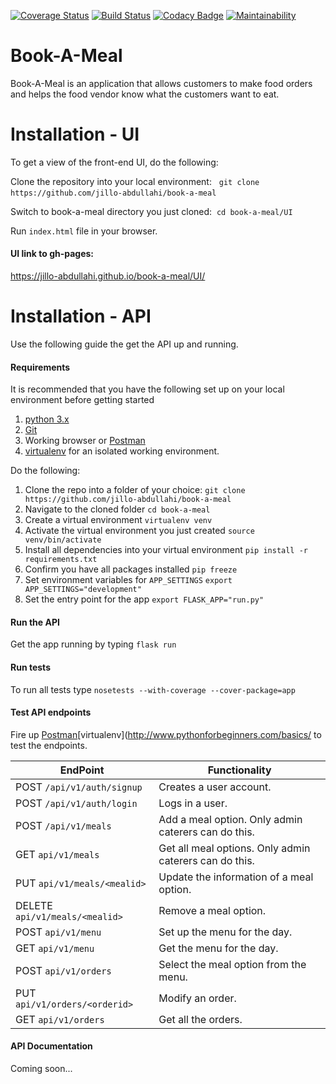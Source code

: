 
[![Coverage Status](https://coveralls.io/repos/github/jillo-abdullahi/book-a-meal/badge.svg?branch=ft-auth-endpoints)](https://coveralls.io/github/jillo-abdullahi/book-a-meal?branch=ft-auth-endpoints)
[![Build Status](https://travis-ci.org/jillo-abdullahi/book-a-meal.svg?branch=ft-auth-endpoints)](https://travis-ci.org/jillo-abdullahi/book-a-meal)
[![Codacy Badge](https://api.codacy.com/project/badge/Grade/5bb5177276e94516bd936a2abeb672f2)](https://www.codacy.com/app/jillo-abdullahi/book-a-meal?utm_source=github.com&amp;utm_medium=referral&amp;utm_content=jillo-abdullahi/book-a-meal&amp;utm_campaign=Badge_Grade)
[![Maintainability](https://api.codeclimate.com/v1/badges/295fb323b44119118c01/maintainability)](https://codeclimate.com/github/jillo-abdullahi/book-a-meal/maintainability)



# Book-A-Meal
Book-A-Meal is an application that allows customers to make food orders and helps the food vendor know what the customers want to eat.

# Installation - UI
To get a view of the front-end UI, do the following:&nbsp;

Clone the repository into your local environment: &nbsp;
`git clone https://github.com/jillo-abdullahi/book-a-meal`&nbsp;

Switch to book-a-meal directory you just cloned:&nbsp;
`cd book-a-meal/UI`&nbsp;

Run `index.html` file in your browser.&nbsp;

#### UI link to gh-pages:

https://jillo-abdullahi.github.io/book-a-meal/UI/ &nbsp;

# Installation - API
Use the following guide the get the API up and running.&nbsp;
#### Requirements
It is recommended that you have the following set up on your local environment before getting started

1. [python 3.x](https://www.python.org/downloads/)
2. [Git](https://git-scm.com)
3. Working browser or [Postman](https://chrome.google.com/webstore/detail/postman/fhbjgbiflinjbdggehcddcbncdddomop?utm_source=chrome-app-launcher-info-dialog)
4. [virtualenv](http://www.pythonforbeginners.com/basics/how-to-use-python-virtualenv) for an isolated working environment.&nbsp;

Do the following:

1. Clone the repo into a folder of your choice:
`git clone https://github.com/jillo-abdullahi/book-a-meal`
2. Navigate to the cloned folder
`cd book-a-meal`
3. Create a virtual environment
`virtualenv venv`
4. Activate the virtual environment you just created
`source venv/bin/activate`
5. Install all dependencies into your virtual environment
`pip install -r requirements.txt`
6. Confirm you have all packages installed
`pip freeze`
7. Set environment variables for `APP_SETTINGS`
`export APP_SETTINGS="development"`
8. Set the entry point for the app
`export FLASK_APP="run.py"`

#### Run the API
Get the app running by typing
`flask run`

#### Run tests
To run all tests type
`nosetests --with-coverage --cover-package=app`

#### Test API endpoints
Fire up [Postman](https://chrome.google.com/webstore/detail/postman/fhbjgbiflinjbdggehcddcbncdddomop?utm_source=chrome-app-launcher-info-dialog)[virtualenv](http://www.pythonforbeginners.com/basics/ to test the endpoints.&nbsp;

**EndPoint** | **Functionality**
--- | ---
POST `/api/v1/auth/signup` | Creates a user account.
POST `/api/v1/auth/login` | Logs in a user.
POST  `/api/v1/meals` | Add a meal option. Only admin caterers can do this.
GET `api/v1/meals`| Get all meal options. Only admin caterers can do this.
PUT `api/v1/meals/<mealid>`| Update the information of a meal option.
DELETE `api/v1/meals/<mealid>` | Remove a meal option.
POST `api/v1/menu`| Set up the menu for the day.
GET `api/v1/menu`| Get the menu for the day.
POST `api/v1/orders`| Select the meal option from the menu.
PUT `api/v1/orders/<orderid>`| Modify an order.
GET `api/v1/orders`| Get all the orders.

#### API Documentation
Coming soon...






